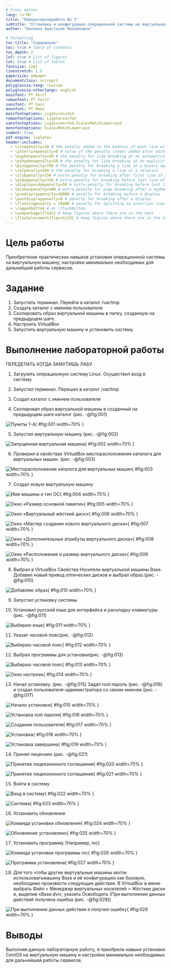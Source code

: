 ```yaml
---
# Front matter
lang: ru-RU
title: "Лабораторнаяработа No 1"
subtitle: "Установка и конфигурация операционной системы на виртуальную машину"
author: "Белкина Анастасия Михайловна"

# Formatting
toc-title: "Содержание"
toc: true # Table of contents
toc_depth: 2
lof: true # List of figures
lot: true # List of tables
fontsize: 12pt
linestretch: 1.5
papersize: a4paper
documentclass: scrreprt
polyglossia-lang: russian
polyglossia-otherlangs: english
mainfont: PT Serif
romanfont: PT Serif
sansfont: PT Sans
monofont: PT Mono
mainfontoptions: Ligatures=TeX
romanfontoptions: Ligatures=TeX
sansfontoptions: Ligatures=TeX,Scale=MatchLowercase
monofontoptions: Scale=MatchLowercase
indent: true
pdf-engine: lualatex
header-includes:
  - \linepenalty=10 # the penalty added to the badness of each line within a paragraph (no associated penalty node) Increasing the value makes tex try to have fewer lines in the paragraph.
  - \interlinepenalty=0 # value of the penalty (node) added after each line of a paragraph.
  - \hyphenpenalty=50 # the penalty for line breaking at an automatically inserted hyphen
  - \exhyphenpenalty=50 # the penalty for line breaking at an explicit hyphen
  - \binoppenalty=700 # the penalty for breaking a line at a binary operator
  - \relpenalty=500 # the penalty for breaking a line at a relation
  - \clubpenalty=150 # extra penalty for breaking after first line of a paragraph
  - \widowpenalty=150 # extra penalty for breaking before last line of a paragraph
  - \displaywidowpenalty=50 # extra penalty for breaking before last line before a display math
  - \brokenpenalty=100 # extra penalty for page breaking after a hyphenated line
  - \predisplaypenalty=10000 # penalty for breaking before a display
  - \postdisplaypenalty=0 # penalty for breaking after a display
  - \floatingpenalty = 20000 # penalty for splitting an insertion (can only be split footnote in standard LaTeX)
  - \raggedbottom # or \flushbottom
  - \usepackage{float} # keep figures where there are in the text
  - \floatplacement{figure}{H} # keep figures where there are in the text
---
```


# Цель работы

Приобретение практических навыков установки операционной системы на виртуальную машину, настройки минимально необходимых для дальнейшей работы сервисов.

# Задание

1. Запустить терминал. Перейти в каталог /var/tmp
2. Создать каталог с именем пользователя 
3. Скопировать образ виртуальной машины в папку, созданную на предыдущем шаге.
4. Настроить VirtualBox
5. Запустить виртуальную машину и установить систему


# Выполнение лабораторной работы

ПЕРЕДЕЛАТЬ КОГДА ЗАМУТИШЬ ЛАБУ

1. Загрузить операционную систему Linux. Осуществил вход в систему.

2. Запустил терминал. Перешел в каталог /var/tmp

3. Создал каталог с именем пользователя

4. Скопировал образ виртуальной машины в созданный на предыдущем шаге каталог (рис. -@fig:001)

![Пункты 1-4](image/1.png){ #fig:001 width=70% }

5. Запустил виртуальную машину (рис. -@fig:002)

![Запущенная виртуальная машина](image/2.png){ #fig:002 width=70% } 

6. Проверил в свойствах VirtualBox месторасположение каталога для виртуальных машин. 
(рис. -@fig:003)

![Месторасположение каталога для виртуальных машин](image/2.1.png){ #fig:003 width=70% } 

7. Создал новую виртуальную машину

![Имя машины и тип ОС](image/3.png){ #fig:004 width=70% }

![Окно «Размер основной памяти»](image/4.png){ #fig:005 width=70% } 

![Окно «Виртуальный жёсткий диск»](image/5.png){ #fig:006 width=70% }

![Окно «Мастер создания нового виртуального диска»](image/6.png){ #fig:007 width=70% }

![Окно «Дополнительные атрибуты виртуального диска»](image/7.png){ #fig:008 width=70% }

![Окно «Расположение и размер виртуального диска»](image/8.png){ #fig:009 width=70% }

8. Выбрал в VirtualBox Свойства Носители виртуальной машины Base. Добавил новый привод оптических дисков и выбрал образ.(рис. -@fig:010)

![Добавляю образ](image/9.png){ #fig:010 width=70% }

9. Запустил установку системы

10. Установил русский язык для интерфейса и раскладку клавиатуры (рис. -@fig:011)

![Выбираю язык](image/10.png){ #fig:011 width=70% }

11. Указал часовой пояс(рис. -@fig:012)

![Выбираю часовой пояс](image/11.png){ #fig:012 width=70% }

12. Выбрал программы для установки(рис. -@fig:013)

![Выбираю часовой пояс](image/12.png){ #fig:013 width=70% }

![Окно настроек](image/13.png){ #fig:014 width=70% }

13. Начал установку. (рис. -@fig:015) Задал root пароль (рис. -@fig:016) и создал пользователя-администратора со своим именем (рис. -@fig:017)

![Начало установки](image/14.png){ #fig:015 width=70% }

![Установка root пароля](image/15.png){ #fig:016 width=70% }

![Создание пользователя](image/16.png){ #fig:017 width=70% }

![Установка](image/17.png){ #fig:018 width=70% }

![Установка завершена](image/18.png){ #fig:019 width=70% }

14. Принял лицензию (рис. -@fig:021)

![Принятие лицензионного соглашения](image/19.png){ #fig:020 width=70% }

![Принятие лицензионного соглашения](image/20.png){ #fig:021 width=70% }

15. Войти в систему 

![Вход в систему](image/21.png){ #fig:022 width=70% }

![Система](image/22.png){ #fig:023 width=70% }

16. Установить обновления

![Команда установки обновления](image/24.png){ #fig:024 width=70% }

![Обновление установлено](image/25.png){ #fig:025 width=70% }

17. Установить программу (Например, mc)

![Команда установки программы mc](image/26.1.png){ #fig:026 width=70% }

![Программа установлена](image/26.png){ #fig:027 width=70% }

18. Для того чтобы другие виртуальные машины могли использоватьмашину Base и её конфигурацию как базовую, необходимо произвести следующие действия. В VirtualBox в меню выбрать Файл > Менеджер виртуальных носителей > Жёсткие диски и, выделив «Base.dvi», указать Освободить (При выполнении данных действий получена ошибка (рис. -@fig:028))

![При выполнении данных действия я получил ошибку](image/27.png){ #fig:028 width=70% }

# Выводы

Выполняя данную лабораторную работу, я приобрела навыки установки CentOS на виртуальную машину и настройки минимально необходимых для дальнейшей работы сервисов.
